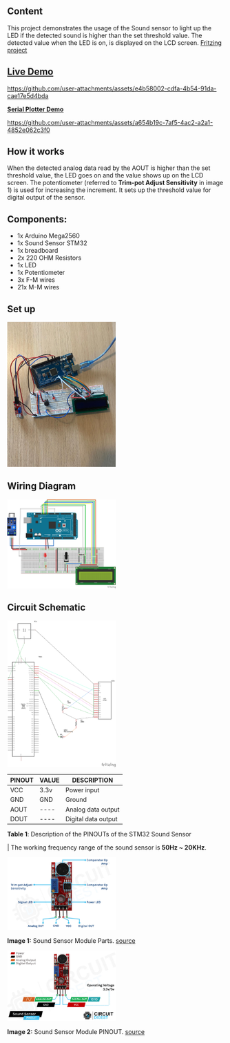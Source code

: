 ## Content
This project demonstrates the usage of the Sound sensor to light up the LED if the detected sound is higher than the set threshold value. The detected value when the LED is on, is displayed on the LCD screen. [Fritzing project](./sound-sensor.fzz)

## [Live Demo](./assets/sound-sensor-video.mp4)

https://github.com/user-attachments/assets/e4b58002-cdfa-4b54-91da-cae17e5d4bda

[**Serial Plotter Demo**](./assets/sound-sensor-serial-plotter.mp4)

https://github.com/user-attachments/assets/a654b19c-7af5-4ac2-a2a1-4852e062c3f0

## How it works
When the detected analog data read by the AOUT is higher than the set threshold value, the LED goes on and the value shows up on the LCD screen. 
The potentiometer (referred to **Trim-pot Adjust Sensitivity** in image 1) is used for increasing the increment. It sets up the threshold value for digital output of the sensor. 

## Components:
- 1x Arduino Mega2560
- 1x Sound Sensor STM32
- 1x breadboard
- 2x 220 OHM Resistors
- 1x LED
- 1x Potentiometer
- 3x F-M wires
- 21x M-M wires


## Set up
<img src="./assets/setup.jpg" width="50%" hight="50%"> 

## Wiring Diagram
<img src="./assets/sound-sensor_bb.png" width="50%" hight="50%">

## Circuit Schematic
<img src="./assets/sound-sensor_schem.png" width="50%" hight="50%">


</br>

| PINOUT | VALUE |     DESCRIPTION     |
|--------|-------|---------------------| 
| VCC    | 3.3v  |     Power input     |
| GND    |  GND  |       Ground        |
| AOUT   | ----  | Analog data output  |
| DOUT   | ----  | Digital data output |

**Table 1**: Description of the PINOUTs of the STM32 Sound Sensor 

| The working frequency range of the sound sensor is **50Hz ~ 20KHz**.


<img src="./assets/Sound-Sensor-Module-Parts.jpg" width="50%" hight="50%"> 

**Image 1:** Sound Sensor Module Parts. [source](https://circuitdigest.com/microcontroller-projects/interfacing-sound-sensor-with-arduino)
</br>

<img src="./assets/Sound-Sensor-Module-Pinout.jpg" width="50%" hight="50%"> 

**Image 2:** Sound Sensor Module PINOUT. [source](https://circuitdigest.com/microcontroller-projects/interfacing-sound-sensor-with-arduino)
</br>
